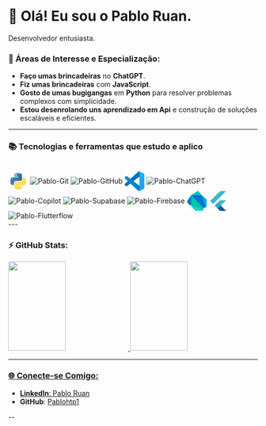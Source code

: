 # 👋 Olá! Eu sou o Pablo Ruan.

Desenvolvedor entusiasta.

### 🚀 Áreas de Interesse e Especialização:

- **Faço umas brincadeiras** no **ChatGPT**.
- **Fiz umas brincadeiras** com **JavaScript**.
- **Gosto de umas bugigangas** em **Python** para resolver problemas complexos com simplicidade.
- **Estou desenrolando uns aprendizado em Api** e construção de soluções escaláveis e eficientes.

---

### 📚 Tecnologias e ferramentas que estudo e aplico  

<div style="display: inline_block"><br>
  <img align="center" alt="Pablo-Python" heigth="30" width="40" src="https://raw.githubusercontent.com/devicons/devicon/master/icons/python/python-original.svg">
  <img align="center" alt="Pablo-Git" heigth="30" width="40" src="https://cdn.jsdelivr.net/gh/devicons/devicon/icons/git/git-original.svg"/>
  <img align="center" alt="Pablo-GitHub" heigth="30" width="40" src="https://cdn.jsdelivr.net/gh/devicons/devicon/icons/github/github-original.svg"/>
  <img align="center" alt="Pablo-VSCode" heigth="30" width="40" src="https://raw.githubusercontent.com/devicons/devicon/master/icons/vscode/vscode-original.svg">
  <img align="center" alt="Pablo-ChatGPT" heigth="30" width="40" src="https://upload.wikimedia.org/wikipedia/commons/0/04/ChatGPT_logo.svg">
  <img align="center" alt="Pablo-Copilot" heigth="30" width="40" src="https://upload.wikimedia.org/wikipedia/commons/thumb/b/b2/GitHub_Copilot_logo.svg/768px-GitHub_Copilot_logo.svg.png">
  <img align="center" alt="Pablo-Supabase" heigth="30" width="40" src="https://seeklogo.com/images/S/supabase-logo-DCC676FFE2-seeklogo.com.png">
  <img align="center" alt="Pablo-Firebase" heigth="30" width="40" src="https://www.vectorlogo.zone/logos/firebase/firebase-icon.svg">
  <img align="center" alt="Pablo-Dart" heigth="30" width="40" src="https://raw.githubusercontent.com/devicons/devicon/master/icons/dart/dart-original.svg">
  <img align="center" alt="Pablo-Flutter" heigth="30" width="40" src="https://raw.githubusercontent.com/devicons/devicon/master/icons/flutter/flutter-original.svg">
  <img align="center" alt="Pablo-Flutterflow" heigth="30" width="40" src="https://storage.googleapis.com/flutterflow-logo/logo256.png">
</div>
---

### ⚡ GitHub Stats:

<div>
<a href="https://github.com/Pablohtp1">
<img height="180em" width="48%" src="https://github-readme-stats.vercel.app/api?username=Pablohtp1&show_icons=true&theme=dark&include_all_commits=true&count_private=true"/>
<img height="180em" width="48%" src="https://github-readme-stats.vercel.app/api/top-langs/?username=Pablohtp1&layout=compact&langs_count=10&theme=dark"/>
</div>

---

### 🌐 Conecte-se Comigo:

- **LinkedIn**: [Pablo Ruan](https://www.linkedin.com/in/pablo-ruan-64688a19a/)
- **GitHub**: [Pablohtp1](https://github.com/Pablohtp1)

--
